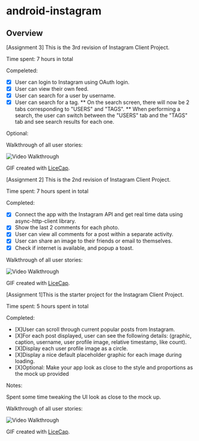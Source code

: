 # android-instagram

## Overview
[Assignment 3] This is the 3rd revision of Instagram Client Project.

Time spent: 7 hours in total

Compeleted:
* [X] User can login to Instagram using OAuth login.
* [X] User can view their own feed.
* [X] User can search for a user by username.
* [X] User can search for a tag.
	** On the search screen, there will now be 2 tabs corresponding to "USERS" and "TAGS".
	** When performing a search, the user can switch between the "USERS" tab and the "TAGS" tab and see search results for each one.

Optional:

Walkthrough of all user stories:

<img src='http://i.imgur.com/n7Dm1t4.gif' title='Video Walkthrough' width='' alt='Video Walkthrough' />

GIF created with [LiceCap](http://www.cockos.com/licecap/).


[Assignment 2] This is the 2nd revision of Instagram Client Project.

Time spent: 7 hours spent in total

Completed: 

* [X] Connect the app with the Instagram API and get real time data using async-http-client library.
* [X] Show the last 2 comments for each photo.
* [X] User can view all comments for a post within a separate activity.
* [X] User can share an image to their friends or email to themselves.
* [X] Check if internet is available, and popup a toast.

Walkthrough of all user stories:

<img src='http://i.imgur.com/0WSO1GV.gif' title='Video Walkthrough' width='' alt='Video Walkthrough' />

GIF created with [LiceCap](http://www.cockos.com/licecap/).


[Assignment 1]This is the starter project for the Instagram Client Project. 

Time spent: 5 hours spent in total

Completed:

* [X]User can scroll through current popular posts from Instagram.
* [X]For each post displayed, user can see the following details: (graphic, caption, username, user profile image, relative timestamp, like count).
* [X]Display each user profile image as a circle.
* [X]Display a nice default placeholder graphic for each image during loading.
* [X]Optional: Make your app look as close to the style and proportions as the mock up provided

Notes:

Spent some time tweaking the UI look as close to the mock up.

Walkthrough of all user stories:

<img src='http://i.imgur.com/yp4UosV.gif' title='Video Walkthrough' width='' alt='Video Walkthrough' />

GIF created with [LiceCap](http://www.cockos.com/licecap/).

